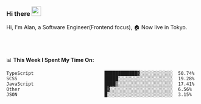### Hi there <img src="https://media.giphy.com/media/hvRJCLFzcasrR4ia7z/giphy.gif" width="25px">

<!-- ![visitors](https://visitor-badge.glitch.me/badge?page_id=dislfyer.dislfyer) -->

Hi, I'm Alan, a Software Engineer(Frontend focus), 🏠 Now live in Tokyo.

<br/>
<br/>

📊 **This Week I Spent My Time On:**


<!--START_SECTION:waka-->

```text
TypeScript                          ████████████▓░░░░░░░░░░░░  50.74%
SCSS                                █████░░░░░░░░░░░░░░░░░░░░  19.28%
JavaScript                          ████▒░░░░░░░░░░░░░░░░░░░░  17.41%
Other                               █▓░░░░░░░░░░░░░░░░░░░░░░░  6.56%
JSON                                █░░░░░░░░░░░░░░░░░░░░░░░░  3.15%
```

<!--END_SECTION:waka-->

<!--
**About Me:**
 -->
